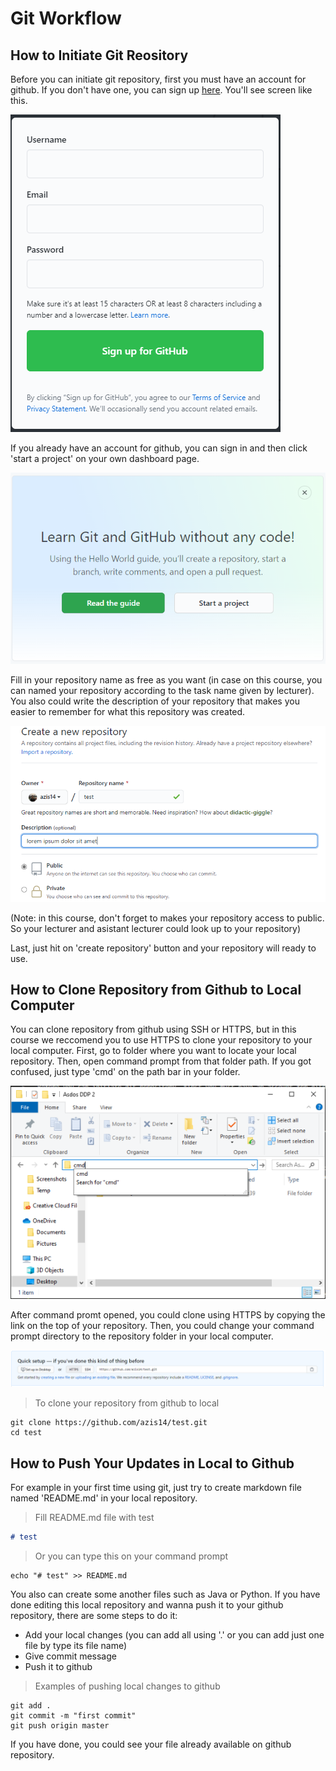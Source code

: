 # Git Workflow

## How to Initiate Git Reository

Before you can initiate git repository, first you must have an account for github. If you don't have one, you can sign up [here](https://github.com/). You'll see screen like this.

![screen shot 09-13-20](../images/github-01.PNG)

If you already have an account for github, you can sign in and then click 'start a project' on your own dashboard page.

![screen shot 09-13-20](../images/github-02.PNG)

Fill in your repository name as free as you want (in case on this course, you can named your repository according to the task name given by lecturer). You also could write the description of your repository that makes you easier to remember for what this repository was created.

![screen shot 09-13-20](../images/github-03.PNG)

(Note: in this course, don't forget to makes your repository access to public. So your lecturer and asistant lecturer could look up to your repository)

Last, just hit on 'create repository' button and your repository will ready to use.

## How to Clone Repository from Github to Local Computer

You can clone repository from github using SSH or HTTPS, but in this course we reccomend you to use HTTPS to clone your repository to your local computer. First, go to folder where you want to locate your local repository. Then, open command prompt from that folder path. If you got confused, just type 'cmd' on the path bar in your folder.

![screen shot 09-13-20](../images/github-04.PNG)

After command promt opened, you could clone using HTTPS by copying the link on the top of your repository. Then, you could change your command prompt directory to the repository folder in your local computer.

![screen shot 09-13-20](../images/github-05.PNG)

> To clone your repository from github to local

~~~shell
git clone https://github.com/azis14/test.git
cd test
~~~

## How to Push Your Updates in Local to Github

For example in your first time using git, just try to create markdown file named 'README.md' in your local repository.

> Fill README.md file with test

~~~markdown
# test
~~~

> Or you can type this on your command prompt

~~~shell
echo "# test" >> README.md
~~~

You also can create some another files such as Java or Python. If you have done editing this local repository and wanna push it to your github repository, there are some steps to do it:
- Add your local changes (you can add all using '.' or you can add just one file by type its file name)
- Give commit message
- Push it to github

> Examples of pushing local changes to github

~~~shell
git add .
git commit -m "first commit"
git push origin master
~~~

If you have done, you could see your file already available on github repository.